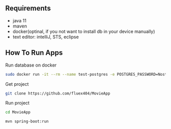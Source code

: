 ## Requirements
* java 11
* maven
* docker(optinal, if you not want to install db in your device manually)
* text editor: intelliJ, STS, eclipse

## How To Run Apps
Run database on docker
```sh
sudo docker run -it --rm --name test-postgres -e POSTGRES_PASSWORD=Nostra -e POSTGRES_USER=Nostra -e POSTGRES_DB=NostraMovie -p 5432:5432 postgres:13
```
Get project
```sh
git clone https://github.com/fluex404/MovieApp
```
Run project
```sh 
cd MovieApp
```
```sh 
mvn spring-boot:run
```